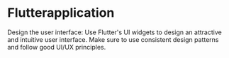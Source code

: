 # Flutterapplication
Design the user interface: Use Flutter's UI widgets to design an attractive and intuitive user interface. Make sure to use consistent design patterns and follow good UI/UX principles.
